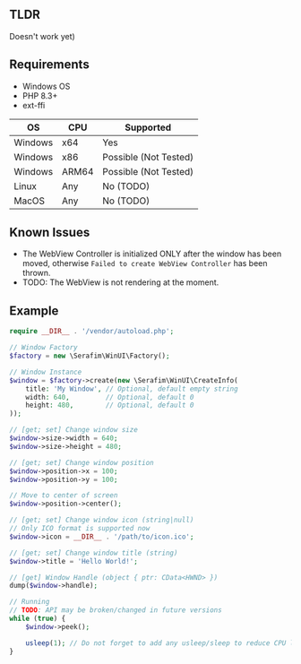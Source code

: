 ## TLDR

Doesn't work yet)

## Requirements

- Windows OS
- PHP 8.3+
- ext-ffi

| OS      | CPU   | Supported             |
|---------|-------|-----------------------|
| Windows | x64   | Yes                   |
| Windows | x86   | Possible (Not Tested) |
| Windows | ARM64 | Possible (Not Tested) |
| Linux   | Any   | No (TODO)             |
| MacOS   | Any   | No (TODO)             |

## Known Issues

- The WebView Controller is initialized ONLY after the window has been moved, 
  otherwise `Failed to create WebView Controller` has been thrown.
- TODO: The WebView is not rendering at the moment.

## Example

```php
require __DIR__ . '/vendor/autoload.php';

// Window Factory
$factory = new \Serafim\WinUI\Factory();

// Window Instance
$window = $factory->create(new \Serafim\WinUI\CreateInfo(
    title: 'My Window', // Optional, default empty string
    width: 640,         // Optional, default 0
    height: 480,        // Optional, default 0
));

// [get; set] Change window size
$window->size->width = 640;
$window->size->height = 480;

// [get; set] Change window position
$window->position->x = 100;
$window->position->y = 100;

// Move to center of screen
$window->position->center();

// [get; set] Change window icon (string|null)
// Only ICO format is supported now 
$window->icon = __DIR__ . '/path/to/icon.ico';

// [get; set] Change window title (string)
$window->title = 'Hello World!';

// [get] Window Handle (object { ptr: CData<HWND> })
dump($window->handle);

// Running
// TODO: API may be broken/changed in future versions
while (true) {
    $window->peek();

    usleep(1); // Do not forget to add any usleep/sleep to reduce CPU load.
}
```
